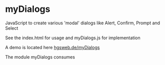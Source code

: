 myDialogs
=========

JavaScript to create  various 'modal'  dialogs like Alert, Confirm, Prompt and Select 

See the index.html for usage and myDialogs.js for implementation

A demo is located here <a href='http://hgsweb.de/myDialogs'>hgsweb.de/myDialogs</a>

The module myDialogs consumes

    